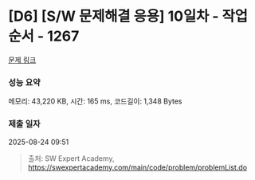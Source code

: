 # [D6] [S/W 문제해결 응용] 10일차 - 작업순서 - 1267 

[문제 링크](https://swexpertacademy.com/main/code/problem/problemDetail.do?contestProbId=AV18TrIqIwUCFAZN) 

### 성능 요약

메모리: 43,220 KB, 시간: 165 ms, 코드길이: 1,348 Bytes

### 제출 일자

2025-08-24 09:51



> 출처: SW Expert Academy, https://swexpertacademy.com/main/code/problem/problemList.do